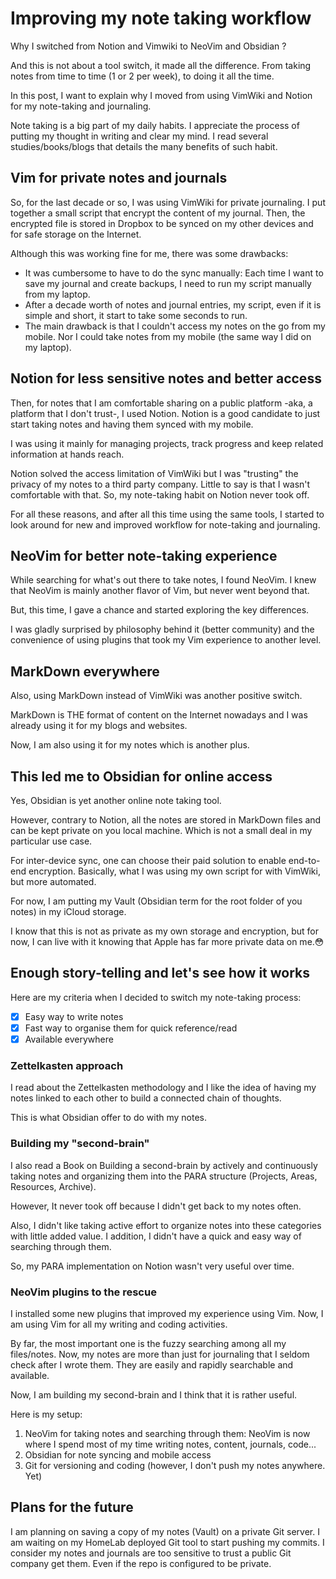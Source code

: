 # Improving my note taking workflow

Why I switched from Notion and Vimwiki to NeoVim and Obsidian ?

And this is not about a tool switch, it made all the difference.
From taking notes from time to time (1 or 2 per week), to doing it all the time.

In this post, I want to explain why I moved from using VimWiki and Notion for my
note-taking and journaling.

Note taking is a big part of my daily habits.
I appreciate the process of putting my thought in writing and clear my mind.
I read several studies/books/blogs that details the many benefits of such habit.

## Vim for private notes and journals

So, for the last decade or so, I was using VimWiki for private journaling.
I put together a small script that encrypt the content of my journal.
Then, the encrypted file is stored in Dropbox to be synced on my other devices
and for safe storage on the Internet.

Although this was working fine for me, there was some drawbacks:

- It was cumbersome to have to do the sync manually: Each time I want to save my
  journal and create backups, I need to run my script manually from my laptop.
- After a decade worth of notes and journal entries, my script, even if it is
  simple and short, it start to take some seconds to run.
- The main drawback is that I couldn't access my notes on the go from my mobile.
  Nor I could take notes from my mobile (the same way I did on my laptop).

## Notion for less sensitive notes and better access

Then, for notes that I am comfortable sharing on a public platform
-aka, a platform that I don't trust-, I used Notion.
Notion is a good candidate to just start taking notes and having them synced
with my mobile.

I was using it mainly for managing projects, track progress and keep
related information at hands reach.

Notion solved the access limitation of VimWiki but I was "trusting" the privacy of
my notes to a third party company.
Little to say is that I wasn't comfortable with that.
So, my note-taking habit on Notion never took off.

For all these reasons, and after all this time using the same tools, I started
to look around for new and improved workflow for note-taking and journaling.

## NeoVim for better note-taking experience

While searching for what's out there to take notes, I found NeoVim.
I knew that NeoVim is mainly another flavor of Vim, but never went beyond that.

But, this time, I gave a chance and started exploring the key differences.

I was gladly surprised by philosophy behind it (better community) and the
convenience of using plugins that took my Vim experience to another level.

## MarkDown everywhere

Also, using MarkDown instead of VimWiki was another positive switch.

MarkDown is THE format of content on the Internet nowadays and I was already
using it for my blogs and websites.

Now, I am also using it for my notes which is another plus.

## This led me to Obsidian for online access

Yes, Obsidian is yet another online note taking tool.

However, contrary to Notion, all the notes are stored in MarkDown files and can
be kept private on you local machine.
Which is not a small deal in my particular use case.

For inter-device sync, one can choose their paid solution to enable end-to-end
encryption.
Basically, what I was using my own script for with VimWiki, but more automated.

For now, I am putting my Vault (Obsidian term for the root folder of
you notes) in my iCloud storage.

I know that this is not as private as my own storage and encryption, but for
now, I can live with it knowing that Apple has far more private data on me.😳

## Enough story-telling and let's see how it works

Here are my criteria when I decided to switch my note-taking process:

- [x] Easy way to write notes
- [x] Fast way to organise them for quick reference/read
- [x] Available everywhere

### Zettelkasten approach

I read about the Zettelkasten methodology and I like the idea of having
my notes linked to each other to build a connected chain of thoughts.

This is what Obsidian offer to do with my notes.

### Building my "second-brain"

I also read a Book on Building a second-brain by actively and continuously
taking notes and organizing them into the PARA structure (Projects, Areas,
Resources, Archive).

However, It never took off because I didn't get back to my notes often.

Also, I didn't like taking active effort to organize notes into these
categories with little added value.
I addition, I didn't have a quick and easy way of searching through them.

So, my PARA implementation on Notion wasn't very useful over time.

### NeoVim plugins to the rescue

I installed some new plugins that improved my experience using Vim.
Now, I am using Vim for all my writing and coding activities.

By far, the most important one is the fuzzy searching among all my files/notes.
Now, my notes are more than just for journaling that I seldom check after I
wrote them.
They are easily and rapidly searchable and available.

Now, I am building my second-brain and I think that it is rather useful.

Here is my setup:

1. NeoVim for taking notes and searching through them: NeoVim is now where I
   spend most of my time writing notes, content, journals, code...
2. Obsidian for note syncing and mobile access
3. Git for versioning and coding (however, I don't push my notes anywhere. Yet)

## Plans for the future

I am planning on saving a copy of my notes (Vault) on a private Git server.
I am waiting on my HomeLab deployed Git tool to start pushing my commits.
I consider my notes and journals are too sensitive to trust a public Git
company get them.
Even if the repo is configured to be private.
